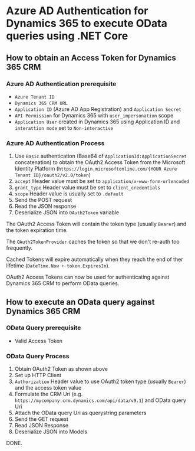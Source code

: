 # Azure AD Authentication for Dynamics 365 to execute OData queries using .NET Core

## How to obtain an Access Token for Dynamics 365 CRM

### Azure AD Authentication prerequisite

* `Azure Tenant ID`
* `Dynamics 365 CRM URL`
* `Application ID` (Azure AD App Registration) and `Application Secret`
* `API Permission` for Dynamics 365 with `user_impersonation` scope
* `Application User` created in Dynamics 365 using Application ID and `interattion mode` set to `Non-interactive`

### Azure AD Authentication Process

1. Use `Basic` authentication (Base64 of `ApplicationId:ApplicationSecret` concatenation) to obtain the OAuth2 Access Token from the Microsoft Identity Platform (`https://login.microsoftonline.com/{YOUR Azure Tenant ID}/oauth2/v2.0/token`)
2. `accept` Header value must be set to `application/x-www-form-urlencoded`
3. `grant_type` Header value must be set to `client_credentials`
4. `scope` Header value is usually set to `.default`
5. Send the POST request
6. Read the JSON response
7. Deserialize JSON into `OAuth2Token` variable

The OAuth2 Access Token will contain the token type (usually `Bearer`) and the token expiration time.

The `OAuth2TokenProvider` caches the token so that we don't re-auth too frequently.

Cached Tokens will expire automatically when they reach the end of ther lifetime (`DateTime.Now + token.ExpiresIn`).

OAuth2 Access Tokens can now be used for authenticating against Dynamics 365 CRM to perform OData queries.

## How to execute an OData query against Dynamics 365 CRM

### OData Query prerequisite

* Valid Access Token

### OData Query Process

1. Obtain OAuth2 Token as shown above
2. Set up HTTP Client
3. `Authorization` Header value to use OAuth2 token type (usually `Bearer`) and the access token value
4. Formulate the CRM Uri (e.g. `https://mycompany.crm.dynamics.com/api/data/v9.1`) and OData query Uri
5. Attach the OData query Uri as querystring parameters
6. Send the GET request
7. Read JSON Response
8. Deserialize JSON into Models

DONE.
